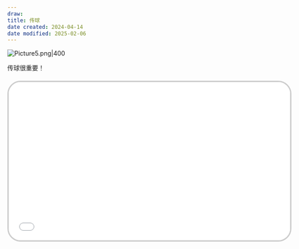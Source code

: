 ```yaml
---
draw:
title: 传球
date created: 2024-04-14
date modified: 2025-02-06
---
```


![Picture5.png|400](https://imagehosting4picgo.oss-cn-beijing.aliyuncs.com/imagehosting/fix-dir%2Fliuyishou%2Ftmp%2F2024%2F04%2F14%2F23-00-26-c11d0b41ad7549e14d5e4d92ee1f7741-Picture5-44b335.png?x-oss-process=image/resize,l_400)

传球很重要！

<!-- more -->
<iframe src="//player.bilibili.com/player.html?aid=728569282&bvid=BV1mS4y177CH&cid=775737418&p=1" scrolling="no" border="0" frameborder="no" framespacing="0" allowfullscreen="true" style="border-radius: 30px; overflow: hidden; border: 3px solid #ccc; width: 640px; height: 360px; display: block; margin: 20px auto; aspect-ratio: 16 / 9;" ></iframe>
